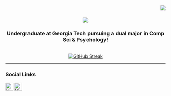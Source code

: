<img align="right" src="https://visitor-badge.laobi.icu/badge?page_id=nstone213.nstone213" />

<h1 align="center">
    <img src="https://readme-typing-svg.herokuapp.com/?font=Righteous&size=35&center=true&vCenter=true&width=500&height=70&duration=4000&lines=Hi+There!+👋;+I'm+Nicholas+Stone!;" />
</h1>

<h3 align="center">
  Undergraduate at <a href="https://www.gatech.edu" style="text-decoration: none;">Georgia Tech</a> pursuing a dual major in Comp Sci & Psychology!
</h3>

<br/>

<div align="center">
  <a href="https://git.io/streak-stats">
    <img src="https://streak-stats.demolab.com?user=nstone213&theme=dracula&hide_border=true" alt="GitHub Streak" />
  </a>
</div>

---
### Social Links

<a href="https://www.linkedin.com/in/nicholasbaronstone/" target="_blank">
  <img align="left" alt="Nicholas | LinkedIn" width="25px" src="https://cdn-icons-png.flaticon.com/512/174/174857.png"/>
</a>
<a href="https://www.instagram.com/nicholasstone21/" target="_blank">
  <img align="left" alt="Nicholas | Instagram" width="25px" src="https://i.pinimg.com/originals/43/85/a5/4385a5479214954fa9fab6f1a778623f.png"/>
</a>

[linkedin]: https://www.linkedin.com/in/nicholasbaronstone/
[instagram]: https://www.instagram.com/nicholasstone21/
